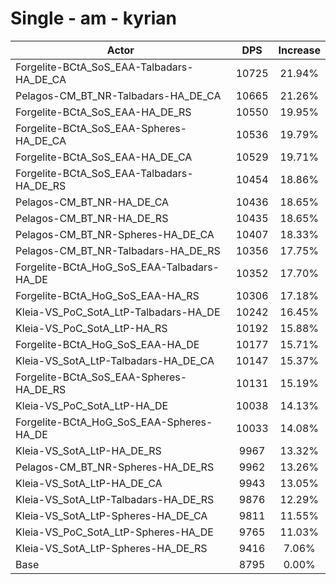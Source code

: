 # Single - am - kyrian
| Actor | DPS | Increase |
|---|:---:|:---:|
|Forgelite-BCtA_SoS_EAA-Talbadars-HA_DE_CA|10725|21.94%|
|Pelagos-CM_BT_NR-Talbadars-HA_DE_CA|10665|21.26%|
|Forgelite-BCtA_SoS_EAA-HA_DE_RS|10550|19.95%|
|Forgelite-BCtA_SoS_EAA-Spheres-HA_DE_CA|10536|19.79%|
|Forgelite-BCtA_SoS_EAA-HA_DE_CA|10529|19.71%|
|Forgelite-BCtA_SoS_EAA-Talbadars-HA_DE_RS|10454|18.86%|
|Pelagos-CM_BT_NR-HA_DE_CA|10436|18.65%|
|Pelagos-CM_BT_NR-HA_DE_RS|10435|18.65%|
|Pelagos-CM_BT_NR-Spheres-HA_DE_CA|10407|18.33%|
|Pelagos-CM_BT_NR-Talbadars-HA_DE_RS|10356|17.75%|
|Forgelite-BCtA_HoG_SoS_EAA-Talbadars-HA_DE|10352|17.70%|
|Forgelite-BCtA_HoG_SoS_EAA-HA_RS|10306|17.18%|
|Kleia-VS_PoC_SotA_LtP-Talbadars-HA_DE|10242|16.45%|
|Kleia-VS_PoC_SotA_LtP-HA_RS|10192|15.88%|
|Forgelite-BCtA_HoG_SoS_EAA-HA_DE|10177|15.71%|
|Kleia-VS_SotA_LtP-Talbadars-HA_DE_CA|10147|15.37%|
|Forgelite-BCtA_SoS_EAA-Spheres-HA_DE_RS|10131|15.19%|
|Kleia-VS_PoC_SotA_LtP-HA_DE|10038|14.13%|
|Forgelite-BCtA_HoG_SoS_EAA-Spheres-HA_DE|10033|14.08%|
|Kleia-VS_SotA_LtP-HA_DE_RS|9967|13.32%|
|Pelagos-CM_BT_NR-Spheres-HA_DE_RS|9962|13.26%|
|Kleia-VS_SotA_LtP-HA_DE_CA|9943|13.05%|
|Kleia-VS_SotA_LtP-Talbadars-HA_DE_RS|9876|12.29%|
|Kleia-VS_SotA_LtP-Spheres-HA_DE_CA|9811|11.55%|
|Kleia-VS_PoC_SotA_LtP-Spheres-HA_DE|9765|11.03%|
|Kleia-VS_SotA_LtP-Spheres-HA_DE_RS|9416|7.06%|
|Base|8795|0.00%|
